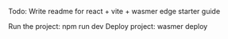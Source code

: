 Todo: Write readme for react + vite + wasmer edge starter guide

Run the project: npm run dev
Deploy project: wasmer deploy